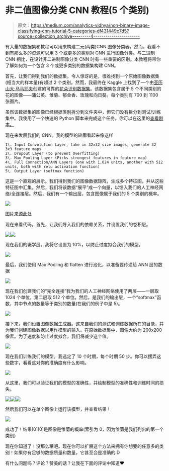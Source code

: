 # 非二值图像分类 CNN 教程(5 个类别)

> 原文：<https://medium.com/analytics-vidhya/non-binary-image-classifying-cnn-tutorial-5-categories-df431449c7d5?source=collection_archive---------4----------------------->

有大量的数据集和教程可以用来构建二元(两类)CNN 图像分类器。然而，我看不到有那么多的资源可以用 3 个或更多的类别对 CNN 进行图像分类。与二进制 CNN 相比，在设计非二进制图像分类 CNN 时有一些重要的区别。本教程将带你了解如何为一个包含 3 个或更多类别的数据集构建 CNN。

首先，让我们得到我们的数据集。令人惊讶的是，很难找到一个原始图像数据集(相当大的样本量)有超过 2 个类别。然而，我最终在 Kaggle 上找到了一个由[亚历山大·马马耶夫](https://www.kaggle.com/alxmamaev)创建的可靠的[花朵识别数据集](https://www.kaggle.com/alxmamaev/flowers-recognition)。该数据集包含属于 5 个不同类别的花的图像——蒲公英、雏菊、郁金香、玫瑰和向日葵。每个类别有 700 到 1100 张图片。

虽然该数据集的图像已经根据类别拆分到文件夹中，但它们没有拆分到测试/训练集中。我使用了一个快速的 Python 脚本来完成这个任务。你可以在这里的[查看剧本。](https://gist.github.com/colleenDunlap/69b5cfe04a64339ef7d2191b9a9f6d6f)

现在来发展我们的 CNN。我的模型的轮廓看起来像这样

```
1\. Input Convolution Layer, take in 32x32 size images, generate 32 3x3 feature maps
2\. Dropout Layer (to prevent Overfitting)
3\. Max Pooling Layer (Picks strongest features in feature map)
4\. Full Connection/ANN Layers (one with 1,024 units, another with 512 units, both with relu activation function)
5\. Output Layer (softmax function)
```

这是一个直观的展示。我们得到我们的图像数据矩阵，生成多个特征图，并从这些特征图中汇集。然后，我们将该数据“展平”成一个向量，以馈入我们的人工神经网络/全连接层。然后，我们有一个输出层，包含图像属于我们的 5 个类别的概率。

![](img/22d976aa444c68d90d39d8a27ecc06e4.png)

[图片来源此处](https://adeshpande3.github.io/A-Beginner%27s-Guide-To-Understanding-Convolutional-Neural-Networks/)

现在来看代码。首先，让我们导入我们的依赖关系，并设置我们的卷积层。

![](img/b568a6881df268d0c70db2b429348077.png)![](img/3aaeeb1a5367a80605b6c2161dbb031b.png)

现在我们的辍学层。我将它设置为 10%，以防止过度拟合我们的模型。

![](img/fd4ee7e0fff184290dd507462a24de58.png)

最后，我们使用 Max Pooling 和 flatten 进行池化，以准备要传递给 ANN 层的数据

![](img/6eb5f4f19faec6c56b276f1162377cf0.png)

现在我们创建我们的“完全连接”我为我们的人工神经网络使用了两层——一层取 1024 个单位，第二层取 512 个单位。然后，是我们的输出层，一个“softmax”函数，其中节点的数量等于类别的数量(在我们的例子中是 5)。

![](img/b4886736cc9f14476e8d01e4c1a3e853.png)

接下来，我们设置图像数据生成器。这来自我们的测试和训练数据所在的目录，并为我们创建图像数据以用作模型的输入。在原始数据集中，图像大约为 200x200 像素。为了速度和防止过度拟合，我们将减少这个值。

![](img/23af90ed68070bab1294f7fe852e8438.png)

现在我们训练我们的模型。我选定了 10 个时期，每个时期 50 步。你可以摆弄这些数字，看看这对你的准确度有什么影响。

![](img/1c7623782be24b33db291db34d5c853d.png)

从这里，我们可以验证我们的模型的准确性，并绘制模型的准确性和训练时间的损失。

![](img/1be09d5abeb9d6d1ac6824c35ad73c8f.png)![](img/c400181d86f7747f540682ea6d40fb1c.png)![](img/33b5a5af47753e598c58951a7fe4c9bf.png)

然后我们可以在单个图像上运行该模型，并查看结果！

![](img/965e770ebbff71f2425f31d84604363f.png)

成功了！结果[0][0]是图像是雏菊的概率(索引为 0，因为雏菊是我们列出的第一个类别)

现在你知道了！没那么糟吧。现在你可以扩展这个方法来拥有你想要的任意多的类别！如果你有足够的数据质量和数量，它甚至会是准确的:D

有什么问题吗？评论？赞美的话？让我在下面的评论中知道❤